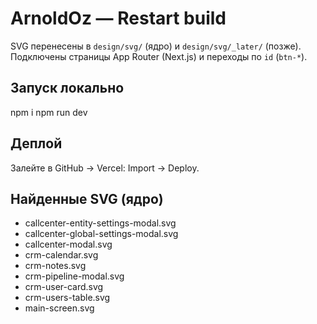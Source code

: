 # ArnoldOz — Restart build

SVG перенесены в `design/svg/` (ядро) и `design/svg/_later/` (позже).
Подключены страницы App Router (Next.js) и переходы по `id` (`btn-*`).

## Запуск локально
npm i
npm run dev

## Деплой
Залейте в GitHub → Vercel: Import → Deploy.

## Найденные SVG (ядро)
- callcenter-entity-settings-modal.svg
- callcenter-global-settings-modal.svg
- callcenter-modal.svg
- crm-calendar.svg
- crm-notes.svg
- crm-pipeline-modal.svg
- crm-user-card.svg
- crm-users-table.svg
- main-screen.svg